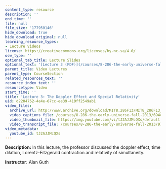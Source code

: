 ```yaml
---
content_type: resource
description: ''
end_time: ''
file: null
file_size: '177950146'
hide_download: true
hide_download_original: null
learning_resource_types:
- Lecture Videos
license: https://creativecommons.org/licenses/by-nc-sa/4.0/
ocw_type: ''
optional_tab_title: Lecture Slides
optional_text: '[Lecture 3 (PDF)](/courses/8-286-the-early-universe-fall-2013/resources/mit8_286f13_lec03)'
parent_title: Video Lectures
parent_type: CourseSection
related_resources_text: ''
resource_index_text: ''
resourcetype: Video
start_time: ''
title: 'Lecture 3: The Doppler Effect and Special Relativity'
uid: d2204752-4e4e-67cc-ee39-419ff2549ab1
video_files:
  archive_url: http://www.archive.org/download/MIT8.286F13/MIT8_286F13_lec03_300k.mp4
  video_captions_file: /courses/8-286-the-early-universe-fall-2013/694c043db5df573d97f30404553c4235_tJ2AJJMcQXs.vtt
  video_thumbnail_file: https://img.youtube.com/vi/tJ2AJJMcQXs/default.jpg
  video_transcript_file: /courses/8-286-the-early-universe-fall-2013/97e432f95bb6ac4cfd94584c8a247246_tJ2AJJMcQXs.pdf
video_metadata:
  youtube_id: tJ2AJJMcQXs
---
```


**Description:** In this lecture, the professor discussed the doppler effect, time dilation, Lorentz-Fitzgerald contraction and relativity of simultaneity.

**Instructor:** Alan Guth

